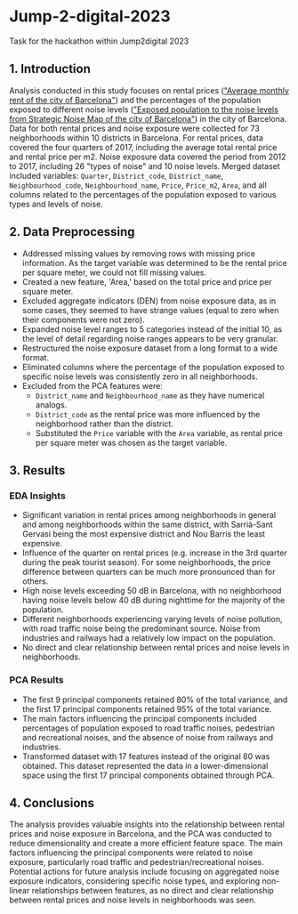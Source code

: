 # Jump-2-digital-2023
Task for the hackathon within Jump2digital 2023
## 1. Introduction
Analysis conducted in this study focuses on rental prices (["Average monthly rent of the city of Barcelona"](https://opendata-ajuntament.barcelona.cat/data/en/dataset/est-mercat-immobiliari-lloguer-mitja-mensual/resource/0a71a12d-55fa-4a76-b816-4ee55f84d327)) and the percentages of the population exposed to different noise levels (["Exposed population to the noise levels from Strategic Noise Map of the city of Barcelona"](https://opendata-ajuntament.barcelona.cat/data/en/dataset/poblacio-exposada-mapa-estrategic-soroll/resource/3846500e-72aa-4780-967f-f09aa184eaba)) in the city of Barcelona.  
Data for both rental prices and noise exposure were collected for 73 neighborhoods within 10 districts in Barcelona. For rental prices, data covered the four quarters of 2017, including the average total rental price and rental price per m2. Noise exposure data covered the period from 2012 to 2017, including 26 "types of noise" and 10 noise levels.
Merged dataset included variables: `Quarter`, `District_code`, `District_name`, `Neighbourhood_code`, `Neighbourhood_name`, `Price`, `Price_m2`, `Area`, and all columns related to the percentages of the population exposed to various types and levels of noise.

## 2. Data Preprocessing
- Addressed missing values by removing rows with missing price information. As the target variable was determined to be the rental price per square meter, we could not fill missing values.
- Created a new feature, 'Area,' based on the total price and price per square meter.
- Excluded aggregate indicators (DEN) from noise exposure data, as in some cases, they seemed to have strange values (equal to zero when their components were not zero).
- Expanded noise level ranges to 5 categories instead of the initial 10, as the level of detail regarding noise ranges appears to be very granular. 
- Restructured the noise exposure dataset from a long format to a wide format.
- Eliminated columns where the percentage of the population exposed to specific noise levels was consistently zero in all neighborhoods.
- Excluded from the PCA features were:
  - `District_name` and `Neighbourhood_name` as they have numerical analogs.
  - `District_code` as the rental price was more influenced by the neighborhood rather than the district.
  - Substituted the `Price` variable with the `Area` variable, as rental price per square meter was chosen as the target variable.

## 3. Results
### EDA Insights
- Significant variation in rental prices among neighborhoods in general and among neighborhoods within the same district, with Sarrià-Sant Gervasi being the most expensive district and Nou Barris the least expensive.
- Influence of the quarter on rental prices (e.g. increase in the 3rd quarter during the peak tourist season). For some neighborhoods, the price difference between quarters can be much more pronounced than for others.
- High noise levels exceeding 50 dB in Barcelona, with no neighborhood having noise levels below 40 dB during nighttime for the majority of the population.
- Different neighborhoods experiencing varying levels of noise pollution, with road traffic noise being the predominant source. Noise from industries and railways had a relatively low impact on the population.
- No direct and clear relationship between rental prices and noise levels in neighborhoods.
### PCA Results
- The first 9 principal components retained 80% of the total variance, and the first 17 principal components retained 95% of the total variance.
- The main factors influencing the principal components included percentages of population exposed to road traffic noises, pedestrian and recreational noises, and the absence of noise from railways and industries.
- Transformed dataset with 17 features instead of the original 80 was obtained. This dataset represented the data in a lower-dimensional space using the first 17 principal components obtained through PCA.

## 4. Conclusions
The analysis provides valuable insights into the relationship between rental prices and noise exposure in Barcelona, and the PCA was conducted to reduce dimensionality and create a more efficient feature space. The main factors influencing the principal components were related to noise exposure, particularly road traffic and pedestrian/recreational noises. Potential actions for future analysis include focusing on aggregated noise exposure indicators, considering specific noise types, and exploring non-linear relationships between features, as no direct and clear relationship between rental prices and noise levels in neighborhoods was seen.
